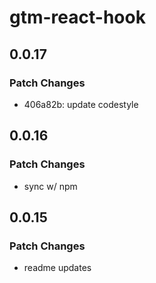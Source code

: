 # gtm-react-hook

## 0.0.17

### Patch Changes

- 406a82b: update codestyle

## 0.0.16

### Patch Changes

- sync w/ npm

## 0.0.15

### Patch Changes

- readme updates
